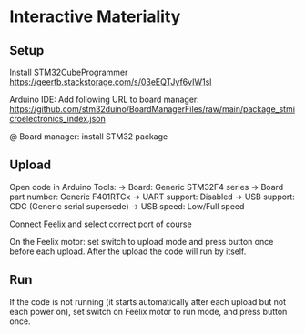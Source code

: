 # Interactive Materiality

## Setup
Install STM32CubeProgrammer 
https://geertb.stackstorage.com/s/03eEQTJyf6vIW1sl

Arduino IDE:
Add following URL to board manager:
https://github.com/stm32duino/BoardManagerFiles/raw/main/package_stmicroelectronics_index.json 

@ Board manager: install STM32 package

## Upload
Open code in Arduino
Tools:
-> Board: Generic STM32F4 series
-> Board part number: Generic F401RTCx
-> UART support: Disabled
-> USB support: CDC (Generic serial supersede)
-> USB speed: Low/Full speed

Connect Feelix and select correct port of course

On the Feelix motor: set switch to upload mode and press button once before each upload. After the upload the code will run by itself. 

## Run
If the code is not running (it starts automatically after each upload but not each power on), set switch on Feelix motor to run mode, and press button once.
